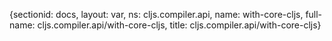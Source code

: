{sectionid: docs, layout: var, ns: cljs.compiler.api, name: with-core-cljs, full-name: cljs.compiler.api/with-core-cljs,
  title: cljs.compiler.api/with-core-cljs}
